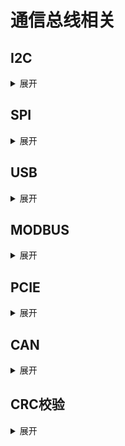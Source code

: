 <!-- ## 
<details>
    <summary>展开</summary>

</details> -->

# 通信总线相关

## I2C
<details>
    <summary>展开</summary>

### 一、I2C 是什么？

I2C（Inter-Integrated Circuit），中文常译为**集成电路总线**，是由飞利浦公司（现恩智浦 NXP）在1980年代开发的一种简单、双向、二线制、同步串行通信总线。

它的主要设计目的是为了一块电路板（PCB）上的**集成电路（IC）之间**提供一种简单、高效的通信方式。由于其简洁性，它至今仍然是连接微控制器（MCU）、传感器、存储器、IO扩展器、实时时钟（RTC）等外围设备的主流标准。

---

### 二、I2C 的主要特点

1.  **仅需两根线**：这是其最大的优势，极大地节省了宝贵的芯片引脚和PCB走线空间。
    *   **SDA（Serial Data Line）**：串行数据线，用于双向传输数据。
    *   **SCL（Serial Clock Line）**：串行时钟线，由主设备产生，用于同步数据传输。
2.  **多主多从架构**：理论上，总线上可以连接多个**主设备（Master）** 和多个**从设备（Slave）**。主设备负责发起和控制通信，从设备响应主设备的请求。常见的是一主多从结构。
3.  **软件寻址**：每个连接到I2C总线的从设备都有一个**唯一的7位或10位地址**。主设备通过发送这个地址来选择要与哪个从设备通信，无需额外的片选线。
4.  **速度模式**：
    *   **标准模式（Standard-mode）**：100 kbit/s
    *   **快速模式（Fast-mode）**：400 kbit/s
    *   **高速模式（High-speed mode）**：3.4 Mbit/s
    *   **超快速模式（Ultra Fast-mode）**：5 Mbit/s
5.  **半双工通信**：数据可以在SDA线上双向传输，但同一时刻只能有一个方向的数据流。

---

### 三、硬件连接方式

所有设备都**并联**在总线上，结构非常简洁：
*   **SDA** 和 **SCL** 两条线都需要通过**上拉电阻**连接到正电源（Vcc）。这是因为I2C总线使用的是**开漏输出（Open-Drain）** 机制。开漏输出只能将线路拉低（输出0），而不能主动输出高电平。当总线空闲时，上拉电阻确保线路处于高电平（1）。任何设备需要输出时，只需将线路拉低即可。

这种设计也带来了一个好处：**实现了“线与”功能**，即只要有一个设备将总线拉低，整条线就是低电平，这为**时钟同步**和**仲裁**提供了硬件基础。

---

### 四、通信流程与数据格式

一次完整的I2C通信通常包含以下几个步骤：

1.  **起始条件（START Condition）**：当SCL为高电平时，SDA线从高电平跳变到低电平。这个信号由主设备发出，表示一次传输的开始。
2.  **发送地址帧（Address Frame）**：主设备发送一个7位或10位的从设备地址，后面紧跟一个**读写位（R/W#）**。
    *   **0**：表示主设备要**写入**（发送数据给）从设备。
    *   **1**：表示主设备要**读取**（从设备接收）数据。
3.  **应答位（ACK/NACK）**：每传输完一个字节（8位）的数据（包括地址字节），接收方必须发送一个应答信号。
    *   **ACK（Acknowledge）**：接收方将SDA线拉低，表示成功收到了一个字节。
    *   **NACK（Not Acknowledge）**：接收方不拉低SDA线（保持高电平），通常表示接收失败或传输结束。
4.  **数据帧（Data Frames）**：在地址得到应答后，开始传输数据字节。每个数据字节后同样跟随一个ACK/NACK位。数据可以持续传输多个字节。
5.  **停止条件（STOP Condition）**：当SCL为高电平时，SDA线从低电平跳变到高电平。这个信号由主设备发出，表示本次传输结束。

**一个典型的“主设备向从设备写数据”的时序图：**
```
[S] [Addr (W)] [ACK] [Data 1] [ACK] [Data 2] [ACK] ... [Data N] [ACK/NACK] [P]
```
*   `S`: 起始条件
*   `P`: 停止条件

---

### 五、优点与缺点

**优点：**
*   **引脚少，布线简单**：只需要两根线，极大地简化了硬件设计。
*   **支持多主设备**（虽然不常用）：通过仲裁机制避免数据冲突。
*   **有成熟的协议和广泛的业界支持**：几乎所有微控制器都内置I2C控制器，外围芯片种类丰富。

**缺点：**
*   **速度相对较慢**：与SPI等总线相比，速度是其短板。
*   **通信距离短**：通常用于板级通信（几十厘米内），不适合长距离传输。
*   **软件实现较复杂**：虽然硬件简单，但协议时序需要精确控制。不过现在大多由硬件控制器处理。
*   **上拉电阻值需要选择**：电阻值需要根据总线速度和总线电容进行计算，以满足上升时间要求。

---

### 总结

| 特性 | 描述 |
| :--- | :--- |
| **全称** | Inter-Integrated Circuit |
| **线数** | 2根（SDA， SCL） |
| **通信方式** | 串行、同步、半双工 |
| **架构** | 多主多从（常用一主多从） |
| **寻址方式** | 软件寻址（7位或10位地址） |
| **速度** | 标准：100kbps， 快速：400kbps， 高速：3.4Mbps |
| **关键机制** | 开漏输出+上拉电阻、起始/停止条件、ACK/NACK |

总而言之，I2C是一种在**短距离、中低速、设备众多**的应用场景下非常经济高效的通信解决方案，是嵌入式工程师必须掌握的核心通信协议之一。
</details>

## SPI
<details>
    <summary>展开</summary>

SPI（Serial Peripheral Interface，串行外设接口）是一种高速、全双工、同步的串行通信总线，由摩托罗拉（Motorola）公司开发。它广泛用于微控制器（MCU）与传感器、存储器、显示屏等外围设备之间的短距离通信。

| 特性         | SPI                                                                                              | I2C（对比参考）                                   |
| :----------- | :--------------------------------------------------------------------------------------------------- | :------------------------------------------------- |
| **通信方式**   | 全双工                                                                        | 半双工                                             |
| **线数**     | 4根（SCK, MOSI, MISO, SS/CS）                                                        | 2根（SDA, SCL）                                    |
| **拓扑结构**   | 一主多从（常用），每个从设备独立片选线                                                       | 多主多从，所有设备挂接在同一总线上                       |
| **寻址方式**   | 硬件片选（SS/CS线）                                                               | 软件地址（7位或10位地址）                            |
| **最高速率**   | 可达几十MHz                                                                                  | 标准模式100kbps，快速模式400kbps                    |
| **协议复杂度** | 硬件接口简单，协议灵活                                                               | 协议相对复杂，有起始、停止、应答等信号                |
| **优势**     | 高速、全双工、协议灵活、简单高效                                                | 引脚少、支持多主控、有应答机制                      |
| **劣势**     | 无标准协议、无硬件流控与应答、无错误检查、占用引脚多（尤其多从机时）、传输距离短 | 速度相对较慢、协议更复杂、通信距离短                 |

接下来，我们详细了解SPI总线的几个核心方面。

### 硬件连接与信号线

一个SPI系统通常包含一个主设备（Master）和一个或多个从设备（Slave），通过以下**4条信号线**连接：

*   **SCK (Serial Clock) - 串行时钟**：由主设备产生，用于同步数据传输。
*   **MOSI (Master Out Slave In) - 主设备数据输出，从设备数据输入**：主设备通过这条线向从设备发送数据。
*   **MISO (Master In Slave Out) - 主设备数据输入，从设备数据输出**：从设备通过这条线向主设备发送数据。
*   **SS/CS (Slave Select/Chip Select) - 片选信号**：由主设备控制，用于选择要通信的从设备，**低电平有效**。当主设备需要与某个从设备通信时，会将对应从设备的SS线拉低。

连接多个从设备时，SCK、MOSI、MISO通常所有设备并联，而每个从设备都需要一个独立的SS线连接到主设备。

### 工作原理与数据传输

SPI通信基于**主从模式**和**移位寄存器**原理：

1.  **发起通信**：主设备通过拉低目标从设备的**SS/CS**线来选择它。
2.  **提供时钟**：主设备在**SCK**线上产生时钟信号。
3.  **同步传输**：在时钟同步下：
    *   主设备通过**MOSI**线将数据位移发送给从设备。
    *   从设备通过**MISO**线将数据位移发送给主设备。
    *   每个时钟周期，主设备和从设备**同时交换一个比特位**，完成全双工通信。传输通常**高位（MSB）在前**。
4.  **结束通信**：传输完成后，主设备将**SS/CS**线拉高，结束本次通信。

SPI的数据传输无需指定固定格式，数据帧长度和内容可由应用自行定义，非常灵活。

### 时钟模式 (CPOL与CPHA)

SPI有**4种时钟模式**，由**时钟极性（CPOL, Clock Polarity）** 和**时钟相位（CPHA, Clock Phase）** 共同决定：

*   **CPOL**：规定SCK线在空闲状态时的电平。
    *   `CPOL=0`：SCK空闲时为**低电平**。
    *   `CPOL=1`：SCK空闲时为**高电平**。
*   **CPHA**：规定在时钟的**第几个边沿**进行数据采样。
    *   `CPHA=0`：在时钟的**第一个边沿**（若CPOL=0，则为上升沿；CPOL=1，则为下降沿）采样数据。
    *   `CPHA=1`：在时钟的**第二个边沿**（若CPOL=0，则为下降沿；CPOL=1，则为上升沿）采样数据。

主设备和从设备必须使用相同的时钟模式才能正常通信。

| 模式 | CPOL | CPHA | 时钟空闲态 | 数据采样时刻 (对接收方) | 数据变化时刻 (对发送方) |
| :--- | :--- | :--- | :--- | :--- | :--- |
| 0 | 0 | 0 | 低电平 | 第一个边沿 (上升沿) | 第二个边沿 (下降沿) |
| 1 | 0 | 1 | 低电平 | 第二个边沿 (下降沿) | 第一个边沿 (上升沿) |
| 2 | 1 | 0 | 高电平 | 第一个边沿 (下降沿) | 第二个边沿 (上升沿) |
| 3 | 1 | 1 | 高电平 | 第二个边沿 (上升沿) | 第一个边沿 (下降沿) |

### 优点

SPI总线广泛流行，主要得益于其以下优点：
*   **高速传输**：速率可达几十MHz，远高于I2C等协议。
*   **全双工通信**：可同时收发数据，数据吞吐率高。
*   **协议简单灵活**：硬件接口简单，数据帧格式和长度可灵活定义。
*   **无需复杂寻址**：通过硬件片选，无需I2C那样的地址分配和冲突仲裁。
*   **推挽输出**：信号完整性好，开关速度快。

### 缺点

SPI也存在一些固有的缺点：
*   **无硬件流控与应答机制**：主设备无法通过协议确认从设备是否成功接收数据。
*   **占用较多I/O引脚**：每增加一个从设备，主设备就需多占用一个I/O引脚用于片选。
*   **无标准协议规范**：不同厂家产品可能存在差异，兼容性有时需注意。
*   **通信距离短**：通常用于PCB板内或近距离设备间通信。
*   **多数情况下仅支持单主设备**。

### 总结

SPI凭借其**高速、全双工、协议简单灵活**的特点，在**短距离、板级设备间**通信中非常受欢迎。虽然它在多设备连接时需要更多引脚，并且缺乏硬件流控和应答机制，但在许多注重速度和实时性的应用场景中，它仍然是优先选择的方案。
</details> 

## USB
<details>
    <summary>展开</summary>

USB（Universal Serial Bus，通用串行总线）是现代计算和电子设备中不可或缺的串行总线标准，主要用于连接主机和外部设备。

| **协议版本** | **推出时间** | **最大理论速率** | **编码方式**       | **关键特性**                                                                 |
| :----------- | :----------- | :--------------- | :----------------- | :--------------------------------------------------------------------------- |
| USB 1.0      | 1996年       | 1.5 Mbps (Low Speed) |                    | 支持热插拔                                                             |
| USB 1.1      | 1998年       | 12 Mbps (Full Speed) |                    | 成功替代串口和并口                                                     |
| USB 2.0      | 2000年       | 480 Mbps (High Speed) |                    | 支持OTG（On-The-Go）                                                    |
| USB 3.0      | 2008年       | 5 Gbps           | 8b/10b             | 全双工传输，提高能效                                            |
| USB 3.1 Gen 2 | 2013年       | 10 Gbps          | 128b/132b          |                                                                              |
| USB 3.2      | 2017年       | 20 Gbps          |                    | 双通道传输                                                             |
| USB4         | 2019年       | 40 Gbps          |                    | 基于Thunderbolt 3协议，支持动态分配带宽                          |

### 数据传输机制

USB 总线采用**轮询**机制，由主机（Host）主动发起所有数据传输请求和控制。一次完整的数据传输（称为**事务**）通常包含三个包：令牌包（Token Packet）、数据包（Data Packet）和握手包（Handshake Packet）。

USB 协议定义了 **4 种基本传输类型**，以适应不同的应用场景和数据需求：

| **传输类型** | **应用场景**                                   | **数据可靠性** | **典型数据负载（字节）** | **特点**                                                                 |
| :----------- | :--------------------------------------------- | :------------- | :----------------------- | :----------------------------------------------------------------------- |
| **控制传输** | 设备枚举、配置、命令传输（Endpoint 0） | 高，有握手机制   | 高速设备可达8-64         | 每个USB设备都必须支持，用于管理。                                    |
| **批量传输** | U盘、打印机、大容量存储          | 高，有差错重传   |                          | 利用空闲带宽传输，无传输速率保证，但数据必须准确无误。                       |
| **中断传输** | 键盘、鼠标                       | 高             |                          | 用于非周期的、自然发生的、数据量很小的信息的传输。                             |
| **同步传输** | 摄像头、音频设备（实时流）                 | 低，无差错重传   | 高速设备可达1024        | 为保持实时性，允许一定的数据错误或丢失，适用于对延迟敏感、对错误不敏感的场景。 |

### 物理连接与电气特性

USB 电缆内部通常包含以下导线：
*   **VBUS（+5V电源线）**：为设备供电。
*   **D+（数据正线）** & **D-（数据负线）**：采用**差分信号**传输数据，抗干扰能力更强。
*   **GND（地线）**：提供参考电平。

USB 2.0 及以下版本使用单对差分数据线（D+, D-），而 USB 3.0 及以上版本在保留这对线以兼容 USB 2.0 的同时，增加了额外的差分对（如 SSTX+/SSTX- 和 SSRX+/SSRX-）来实现超高速（SuperSpeed）数据收发。

USB **没有独立的时钟线**，接收端通过**时钟恢复技术**从数据信号中提取时钟信号以实现同步。

### 通信与协议细节

**1. 数据包结构**
USB 数据传输的基本单元是**包（Packet）**。 一个 USB 数据包通常由以下字段组成：
*   **同步字段（SYNC）**：用于接收端时钟同步。
*   **包标识符（PID）**：指明包的类型（如令牌、数据、握手）。
*   **数据字段**：承载实际的有效载荷。
*   **循环冗余校验（CRC）**：用于错误检测。
*   **包结尾（EOP）**：标记包的结束。

**2. 设备枚举**
当 USB 设备插入主机时，主机会执行一个名为**枚举（Enumeration）** 的过程：
1.  检测设备连接。
2.  复位设备。
3.  读取设备的**描述符**（包括设备描述符、配置描述符、接口描述符、端点描述符等），这些描述符详细说明了设备的属性、能力和需求。
4.  为设备分配一个唯一的地址。
5.  加载合适的设备驱动程序（如果系统已有其驱动）。
枚举完成后，主机就可以根据描述符的信息与设备进行正常的数据通信了。

**3. USB OTG (On-The-Go)**
USB OTG 是 USB 标准的扩展，允许设备（如手机、平板）在**主机（Host）** 和**外设（Device）** 角色间动态切换。例如，支持 OTG 的手机可以充当主机直接读取 U 盘里的数据，而无需通过电脑。


### 关键硬件组件

USB 系统的主要硬件组件包括：
*   **主机控制器 (Host Controller)**：负责管理 USB 总线上的通信，包括设备枚举、数据传输调度、错误处理等。
*   **集线器 (Hub)**：用于扩展 USB 接口数量的特殊设备。它监视端口的信号电压变化以检测设备连接和移除，并能处理不同速度等级（高速/全速/低速）的设备。
*   **设备 (Device)**：实现特定功能的USB外设，如U盘、鼠标等。

### 信号编码与位填充

USB 使用 **NRZI (Non-Return to Zero Inverted) 编码**：
*   **数据位为 `1` 时，信号电平不发生翻转**。
*   **数据位为 `0` 时，信号电平发生翻转**。
*   为保证信号有足够的跳变用于接收端时钟同步，当连续发送 **6 个 `1`** 时，发送端会自动**插入一个 `0`**（位填充），接收端则会**移除这个填充位**。

### 时钟恢复技术

USB **没有独立的时钟线**。接收端需从数据流中**提取时钟信号**，这个过程称为**时钟恢复**。

1.  **同步码 (SYNC Field) 引导**：所有 USB 数据包都以一个固定的**同步码**（如 00000001）开始。接收端检测到这个已知的位模式后，会利用其规律的跳变来**调整本地时钟的相位和频率**，实现与发送端的初步同步。

2.  **持续同步与时钟调整**：同步码之后，接收端依赖数据流中 NRZI 编码产生的**电平跳变（对应数据 `0`）** 来不断微调本地时钟，保持同步。时钟恢复电路（如基于 PLL 或数字控制逻辑的电路）的核心任务就是**产生一个与输入数据流频率和相位锁定的时钟信号**。

3.  **时钟恢复电路实例**：一种实现方案包含**内置振荡器模块**（如电流饥饿型环形振荡器，其振荡频率由输入电流控制）和**数字控制逻辑模块**。
    *   数字控制逻辑模块会**检测主机发送的同步码**，并**比较内置振荡器的频率与数据流速率**。
    *   根据比较结果（如对同步码特定位的持续时间进行计数判断），电路会发出“加速”或“减速”信号，通过调整电流镜的放大倍数来改变振荡器的工作电流，从而**精确调节其输出频率**，使其与数据流速率匹配。

### 端点与数据传输

*   **端点 (Endpoint)**：是 USB 设备中进行数据收发的**最小单元**，本质上是设备内的一个**数据缓冲区**。每个端点有唯一地址和传输特性（如输入、输出）。除默认端点（端点0）外，低速设备最多支持2组端点，高速和全速设备最多可支持15组端点。
*   **事务 (Transaction)**：一次完整的数据交互（如 IN、OUT、SETUP）通常由**令牌包**（指示事务类型和地址）、**数据包**（可选）和**握手包**（可选，用于应答）构成。
</details>

## MODBUS
<details>
    <summary>展开</summary>

| 特性维度         | 具体说明                                                                                              |
| :--------------- | :---------------------------------------------------------------------------------------------------- |
| **核心架构**     | **主从（Master-Slave）架构**，单主设备发起请求，多从设备响应。 |
| **通信模式**     | **请求-响应（Request-Response）**。 |
| **物理层与介质** | **RS-232**、**RS-485**、**以太网**等，支持双绞线、光纤、无线等多种介质。 |
| **数据模型**     | **4种数据类型**：线圈（Coils）、离散输入（Discrete Inputs）、输入寄存器（Input Registers）、保持寄存器（Holding Registers）。 |
| **功能码**       | **定义操作类型**，如读线圈（0x01）、读保持寄存器（0x03）、写单个寄存器（0x06）、写多个寄存器（0x10）等。 |
| **传输模式**     | **Modbus RTU**（二进制，高效）、**Modbus ASCII**（文本，可读性好）、**Modbus TCP**（基于以太网）。 |
| **优势**         | 标准开放（免许可费）、简单易用、支持厂商和设备众多。 |

### 物理层与传输模式

Modbus 协议可以运行在多种物理介质上，主要通过三种模式传输：

1.  **Modbus RTU (Remote Terminal Unit)**：
    *   **编码方式**：采用**二进制**格式传输数据，通信效率高。
    *   **物理接口**：通常基于 **RS-485**（支持多设备、长距离）或 **RS-232**（点对点）。
    *   **校验机制**：使用 **CRC-16** 循环冗余校验确保数据完整性。
    *   **帧格式**：`[从站地址] [功能码] [数据] [CRC校验]`。

2.  **Modbus ASCII**：
    *   **编码方式**：使用**ASCII字符**表示十六进制数据，可读性好但效率较低（同样数据内容传输时间约为RTU的两倍）。
    *   **校验机制**：采用 **LRC**（纵向冗余校验）。
    *   **帧格式**：以冒号 `:` 起始，以回车换行符 `<CR><LF>` 结束。

3.  **Modbus TCP**：
    *   **网络基础**：基于 **TCP/IP** 协议，通常使用 **502 端口**。
    *   **数据封装**：在 Modbus PDU（协议数据单元）前添加 **MBAP 报文头**（7字节），用于事务标识、协议标识、长度和单元标识等。
    *   **优势**：支持更远的距离、更快的速度（以太网速率），并可融入更复杂的网络拓扑。

### 通信模型与过程

Modbus 采用严格的**主从式通信**：
*   **主设备（Master）**：主动发起请求，如工控机、PLC或网关。
*   **从设备（Slave）**：被动响应请求，如传感器、执行器、智能仪表。

一次完整的**请求-响应**通信流程如下：
1.  **主设备发送请求**：主设备构建一个请求帧，包含从站地址、功能码、数据域（如寄存器地址、数量）和错误校验码。
2.  **从设备处理请求**：对应地址的从设备接收请求，解析功能码，并执行相应的操作（如读取传感器数据或改变输出状态）。
3.  **从设备返回响应**：从设备返回一个响应帧，包含确认的功能码、请求的数据或执行状态。如果处理过程中发生错误，则返回一个异常响应（功能码最高位置1，并附加异常码）。
4.  **主设备处理响应**：主设备接收响应，进行校验和解析。如果收到异常响应，则进行相应的错误处理。

主设备还可以使用**广播地址**（通常是0）向所有从设备发送命令（通常是写操作），此时从设备不会回复响应。

### 数据模型与功能码

Modbus 协议抽象了四种数据类型，并定义了相应的功能码对其进行读写操作。

| **数据类型** | **读写属性** | **位宽** | **逻辑地址范围** | **功能码示例** | **典型应用** |
| :--- | :--- | :--- | :--- | :--- | :--- |
| **线圈 (Coils)** | 读写 | 1位 | 00001-09999 | 0x01: 读多个线圈<br>0x05: 写单个线圈<br>0x0F: 写多个线圈 | 继电器、开关输出 |
| **离散输入 (Discrete Inputs)** | 只读 | 1位 | 10001-19999 | 0x02: 读离散输入 | 按钮、开关状态输入 |
| **输入寄存器 (Input Registers)** | 只读 | 16位 | 30001-39999 | 0x04: 读输入寄存器 | 温度、压力等传感器数据 |
| **保持寄存器 (Holding Registers)** | 读写 | 16位 | 40001-49999 | 0x03: 读保持寄存器<br>0x06: 写单个保持寄存器<br>0x10: 写多个保持寄存器 | 设备参数、设定值 |

### 错误处理

Modbus 提供了简单的错误检测和异常响应机制：
*   **校验码**：RTU模式使用**CRC校验**，ASCII模式使用**LRC校验**，用于检测传输过程中的数据错误。
*   **异常响应**：如果从设备无法处理主设备的请求（如非法功能码、非法数据地址），它会返回一个异常响应帧。该帧将原功能码的最高位置1（即原功能码 + 0x80），并附加一个异常码，指示错误原因。

---

### 通信过程
典型的 Modbus RTU 通信场景：**主设备（例如 PLC）读写从设备（例如一个智能温控器）的保持寄存器（Holding Registers）**。

**场景设定：**

*   **从设备地址 (Slave Address)：** `0x01` (十进制 1)
*   **功能码 (Function Code)：**
    *   读多个保持寄存器：`0x03`
    *   写单个保持寄存器：`0x06`
    *   写多个保持寄存器：`0x10`
*   **寄存器地址 (Register Address)：** Modbus 保持寄存器的逻辑地址范围是 40001-49999。在协议帧中，我们使用从 `0` 开始的偏移量（或称为“寄存器地址”）。
    *   例如，逻辑地址 `40001` 对应的寄存器地址是 `0x0000` (十六进制 0)。
    *   逻辑地址 `40100` 对应的寄存器地址是 `0x0063` (十六进制 99, 因为 100 - 1 = 99)。
*   **数据：** 假设温控器的设定温度存储在保持寄存器 `40001` (地址 `0x0000`)。我们想：
    1.  **读取** 当前设定温度（假设存储在 1 个寄存器中）。
    2.  **写入** 一个新的设定温度值 `25°C` 到同一个寄存器。
    3.  **写入** 一组参数（例如上限 `30°C` 和下限 `15°C`）到寄存器 `40002` (地址 `0x0001`) 和 `40003` (地址 `0x0002`)。


### 示例 1：主设备读取保持寄存器 (功能码 `0x03`)

*   **主设备请求帧 (Master Request)：**
    *   目标：读取从站 `0x01` 的 1 个保持寄存器，起始地址为 `40001` (地址 `0x0000`)。
    *   **帧结构：** `[Slave Addr] [Func Code] [Start Addr Hi] [Start Addr Lo] [Reg Qty Hi] [Reg Qty Lo] [CRC Lo] [CRC Hi]`
    *   **具体字节：**
        ```
        0x01,     // 从站地址 = 1
        0x03,     // 功能码 = 读多个保持寄存器
        0x00,     // 起始寄存器地址高字节 = 0
        0x00,     // 起始寄存器地址低字节 = 0 (地址 0x0000 = 40001)
        0x00,     // 寄存器数量高字节 = 0
        0x01,     // 寄存器数量低字节 = 1 (读1个寄存器)
        0x84,     // CRC 校验码低字节 (计算值)
        0x0A      // CRC 校验码高字节 (计算值)
        ```
    *   **说明：** CRC 值 (`0x840A`) 是根据前面 6 个字节 (`01 03 00 00 00 01`) 计算出来的。

*   **从设备响应帧 (Slave Response)：**
    *   假设当前设定温度值为 `20°C` (十六进制 `0x0014`)。
    *   **帧结构：** `[Slave Addr] [Func Code] [Byte Count] [Data Hi] [Data Lo] ... [CRC Lo] [CRC Hi]`
    *   **具体字节：**
        ```
        0x01,     // 从站地址 = 1
        0x03,     // 功能码 = 读多个保持寄存器 (与请求一致)
        0x02,     // 字节数 = 2 (因为读了1个寄存器，每个寄存器2字节)
        0x00,     // 数据高字节 (寄存器值高8位)
        0x14,     // 数据低字节 (寄存器值低8位) = 0x0014 = 20
        0x31,     // CRC 校验码低字节 (计算值)
        0xCA      // CRC 校验码高字节 (计算值)
        ```
    *   **说明：** CRC 值 (`0x31CA`) 是根据前面 5 个字节 (`01 03 02 00 14`) 计算出来的。主设备收到后需校验 CRC 并解析数据 `0x0014` 得到温度值 20。


### 示例 2：主设备写入单个保持寄存器 (功能码 `0x06`)

*   **主设备请求帧 (Master Request)：**
    *   目标：将值 `25°C` (十六进制 `0x0019`) 写入从站 `0x01` 的保持寄存器 `40001` (地址 `0x0000`)。
    *   **帧结构：** `[Slave Addr] [Func Code] [Reg Addr Hi] [Reg Addr Lo] [Data Hi] [Data Lo] [CRC Lo] [CRC Hi]`
    *   **具体字节：**
        ```
        0x01,     // 从站地址 = 1
        0x06,     // 功能码 = 写单个保持寄存器
        0x00,     // 寄存器地址高字节 = 0
        0x00,     // 寄存器地址低字节 = 0 (地址 0x0000 = 40001)
        0x00,     // 写入数据高字节 = 0
        0x19,     // 写入数据低字节 = 0x19 (25)
        0x98,     // CRC 校验码低字节 (计算值)
        0x4A      // CRC 校验码高字节 (计算值)
        ```
    *   **说明：** CRC 值 (`0x984A`) 根据前 6 个字节 (`01 06 00 00 00 19`) 计算。

*   **从设备响应帧 (Slave Response)：**
    *   成功写入后，从设备**原样返回**主设备的请求帧作为响应（这是功能码 `0x06` 的规定）。
    *   **具体字节：**
        ```
        0x01,     // 从站地址 = 1
        0x06,     // 功能码 = 写单个保持寄存器
        0x00,     // 寄存器地址高字节 = 0
        0x00,     // 寄存器地址低字节 = 0
        0x00,     // 数据高字节 = 0
        0x19,     // 数据低字节 = 0x19 (25)
        0x98,     // CRC 校验码低字节 (与请求相同)
        0x4A      // CRC 校验码高字节 (与请求相同)
        ```
    *   **说明：** 主设备收到此响应，并与自己发送的请求比较，如果一致则认为写入成功。同样需要校验 CRC。


### 示例 3：主设备写入多个保持寄存器 (功能码 `0x10`)

*   **主设备请求帧 (Master Request)：**
    *   目标：将值 `30°C` (`0x001E`) 和 `15°C` (`0x000F`) 分别写入从站 `0x01` 的保持寄存器 `40002` (地址 `0x0001`) 和 `40003` (地址 `0x0002`)。
    *   **帧结构：** `[Slave Addr] [Func Code] [Start Addr Hi] [Start Addr Lo] [Reg Qty Hi] [Reg Qty Lo] [Byte Count] [Data Hi] [Data Lo] ... [CRC Lo] [CRC Hi]`
    *   **具体字节：**
        ```
        0x01,     // 从站地址 = 1
        0x10,     // 功能码 = 写多个保持寄存器
        0x00,     // 起始寄存器地址高字节 = 0
        0x01,     // 起始寄存器地址低字节 = 1 (地址 0x0001 = 40002)
        0x00,     // 寄存器数量高字节 = 0
        0x02,     // 寄存器数量低字节 = 2 (写2个寄存器)
        0x04,     // 字节数 = 4 (2个寄存器 * 2字节/寄存器)
        0x00,     // 寄存器1数据高字节 (30°C 高8位)
        0x1E,     // 寄存器1数据低字节 (30°C 低8位) = 0x001E
        0x00,     // 寄存器2数据高字节 (15°C 高8位)
        0x0F,     // 寄存器2数据低字节 (15°C 低8位) = 0x000F
        0x12,     // CRC 校验码低字节 (计算值)
        0x74      // CRC 校验码高字节 (计算值)
        ```
    *   **说明：** CRC 值 (`0x1274`) 根据前 11 个字节 (`01 10 00 01 00 02 04 00 1E 00 0F`) 计算。

*   **从设备响应帧 (Slave Response)：**
    *   成功写入后，从设备返回一个**确认帧**，包含起始地址和写入的寄存器数量。
    *   **帧结构：** `[Slave Addr] [Func Code] [Start Addr Hi] [Start Addr Lo] [Reg Qty Hi] [Reg Qty Lo] [CRC Lo] [CRC Hi]`
    *   **具体字节：**
        ```
        0x01,     // 从站地址 = 1
        0x10,     // 功能码 = 写多个保持寄存器
        0x00,     // 起始寄存器地址高字节 = 0
        0x01,     // 起始寄存器地址低字节 = 1
        0x00,     // 寄存器数量高字节 = 0
        0x02,     // 寄存器数量低字节 = 2
        0x91,     // CRC 校验码低字节 (计算值)
        0xCC      // CRC 校验码高字节 (计算值)
        ```
    *   **说明：** CRC 值 (`0x91CC`) 根据前 6 个字节 (`01 10 00 01 00 02`) 计算。主设备需校验 CRC 并确认起始地址和数量与自己发送的请求一致，则认为写入成功。



### 关键点总结

1.  **寄存器地址：** 在帧中使用的是 **从 0 开始的偏移量**（如 `40001` -> `0x0000`），而非逻辑地址 `40001`。
2.  **字节序：** Modbus 协议规定寄存器值按 **大端序 (Big-Endian)** 传输。高字节在前，低字节在后（如 `0x0014` 传输为 `0x00` 然后 `0x14`）。
3.  **CRC 校验：** **至关重要！** 所有 RTU 帧都包含 16 位 CRC 校验码（低字节在前）。发送方计算并附加，接收方必须重新计算并比对，不一致则丢弃该帧。
4.  **响应一致性：**
    *   `0x03` (读)：响应包含数据字节。
    *   `0x06` (写单个)：响应**回显**请求帧。
    *   `0x10` (写多个)：响应**确认**起始地址和数量。
5.  **错误响应：** 如果从设备处理请求出错（如非法地址、非法功能码），它会返回一个**异常响应**帧，将功能码最高位置 `1` (即 `原功能码 + 0x80`)，并附加一个异常码。例如，对 `0x03` 的非法地址错误响应可能是：`[0x01] [0x83] [0x02] [CRC Lo] [CRC Hi]` (`0x83` = `0x03 + 0x80`, `0x02` 表示非法数据地址异常码)。

---

</details>

## PCIE
<details>
    <summary>展开</summary>

PCIe（Peripheral Component Interconnect Express）总线是现代计算机系统中至关重要的高速串行扩展总线标准，用于连接高性能外设。

| 特性维度         | 具体说明                                                                                              |
| :--------------- | :---------------------------------------------------------------------------------------------------- |
| **核心架构**     | 点对点串行连接，基于通道（Lane）可扩展（x1, x2, x4, x8, x16, x32） |
| **分层模型**     | 事务层（Transaction Layer）、数据链路层（Data Link Layer）、物理层（Physical Layer） |
| **通信基础**     | 基于数据包（Packet）传输                                                                 |
| **关键数据包类型** | TLP（事务层包）、DLLP（数据链路层包）                                                          |
| **流控机制**     | 基于信用的流控制（Credit-Based Flow Control）                                                          |
| **错误处理**     | ECRC（端到端CRC）和LCRC（链路CRC）校验，ACK/NAK确认与重传机制                         |
| **编码方式**     | PCIe 1.x/2.0: 8b/10b; PCIe 3.0+: 128b/130b                                                |

接下来，我们深入了解PCIe协议的各个层面。

### 物理层（Physical Layer）

物理层负责处理**电气信号、编码解码和链路训练**等底层操作。
*   **通道与链路**：每个PCIe **通道（Lane）** 由**两对差分信号线**（一对发送TX，一对接收RX）组成，实现**全双工通信**。一条**链路（Link）** 可以包含1到32个这样的通道（如x1, x4, x8, x16），通道数越多，带宽越高。
*   **编码方案**：为了保证信号完整性和时钟恢复，数据在传输前会被编码：
    *   PCIe 1.x和2.0使用 **8b/10b编码**（每8位数据编码为10位传输，开销20%）。
    *   PCIe 3.0及更高版本使用 **128b/130b编码**（开销降至约1.54%），显著提升了有效带宽。
*   **链路训练**：在启动时，PCIe设备会通过交换训练序列（TS1/TS2）自动协商**链路速度、通道宽度**等参数，确保稳定连接。

### 事务层（Transaction Layer）

事务层是协议栈的最高层，负责生成和处理事务层数据包（TLP）。
*   **TLP包**：所有读写操作都被封装成**TLP（Transaction Layer Packet）**。TLP包头包含了事务类型、地址、数据长度等关键信息。
*   **事务类型**：PCIe支持多种事务类型，主要针对以下地址空间：
    *   **内存读写请求**：与CPU和设备间的数据传输密切相关。
    *   **配置读写请求**：用于枚举和配置PCIe设备。
    *   **消息事务**：用于事件通知、中断等功能。
*   **流量控制**：为了防止数据溢出，PCIe采用基于信用的流控制机制。接收端会告知发送端其可用的缓冲区空间（信用值），发送端仅在有足够信用时才会发送数据。

### 数据链路层（Data Link Layer）

数据链路层在事务层和物理层之间，确保数据可靠传输。
*   **序列号与校验**：数据链路层会为发出的TLP添加**序列号**和 **LCRC（链路循环冗余校验）** 后缀，形成**DLLP（Data Link Layer Packet）**。
*   **ACK/NAK协议**：接收端收到DLLP后，会进行LCRC校验。若校验通过，则向发送端返回**ACK**确认包；若失败或超时未收到，则返回**NAK**否认包，发送端会根据NAK或超时情况进行**重传**。这种机制确保了链路级的数据完整性。
*   **链路管理**：数据链路层还负责管理链路的激活、状态监控和电源管理等功能。

### 数据流示例

一次简单的CPU读取PCIe设备内存的数据流如下：
1.  **请求**：CPU发起读请求 -> RC的事务层生成**读请求TLP** -> 数据链路层添加序列号和LCRC -> 物理层进行编码并通过链路发送。
2.  **响应**：目标设备物理层接收并解码 -> 数据链路层校验LCRC，若正确则返回ACK，否则返回NAK -> 事务层解析TLP，准备数据。
3.  **完成**：设备的事务层生成**带数据的完成TLP** -> 同样经过数据链路层和物理层封装后发回 -> RC收到后，最终将数据返回给CPU。

若任何环节出现错误（如LCRC校验失败），数据链路层的ACK/NAK机制会触发重传。

### 版本与带宽

PCIe版本迭代主要提升传输速率（通常每代翻倍）。带宽计算公式为：
`带宽 = 传输速率 × 通道数 × 编码效率 × 2 (全双工)`

下表列出了各版本单通道（x1）的带宽（因编码方式不同，实际有效带宽需计算编码效率）：

| 版本     | 原始传输速率 (GT/s) | 编码方案   | 单通道单向带宽 (MB/s) | x16链路单向带宽 (GB/s) | x16链路双向带宽 (GB/s) |
| :------- | :------------------ | :--------- | :--------------------- | :--------------------- | :---------------------- |
| PCIe 1.0 | 2.5                 | 8b/10b     | 250                    | 4.0                    | ~8.0                    |
| PCIe 2.0 | 5.0                 | 8b/10b     | 500                    | 8.0                    | ~16.0                   |
| PCIe 3.0 | 8.0                 | 128b/130b  | ~984.6                 | ~15.75                 | ~31.5                   |
| PCIe 4.0 | 16.0                | 128b/130b  | ~1969                  | ~31.5                  | ~63.0                   |
| PCIe 5.0 | 32.0                | 128b/130b  | ~3938                  | ~63.0                  | ~126.0                  |
| PCIe 6.0 | 64.0 (PAM4)         |            | ~1260 (单向)           | ~201.6                 | ~403.2                  |

*此表数据综合自和，PCIe 6.0采用PAM4调制和FEC前向纠错。*

### 配置与地址空间

PCIe兼容PCI的软件模型，保留了其配置空间（256字节，可扩展至4KB），系统通过**配置读写事务**在启动时（枚举过程）为每个设备分配所需的资源。
*   **BAR（Base Address Register）**：每个PCIe功能都有**BAR寄存器**，用于定义其内部地址空间（如内存映射或I/O映射）在系统全局地址空间中的位置和大小。操作系统通过读取BAR并为其分配物理地址，使得CPU能够直接访问设备资源。
</details>

## CAN
<details>
    <summary>展开</summary>

CAN总线（Controller Area Network，控制器局域网）是一种非常可靠且高效的串行通信协议，特别适合在恶劣电磁环境下实现分布式实时控制。下面我将为你梳理其核心内容。

| 特性维度         | 具体说明                                                                                              |
| :--------------- | :---------------------------------------------------------------------------------------------------- |
| **核心架构**     | 多主结构（Multi-master），节点无主从之分，基于标识符（Identifier）的优先级进行通信                       |
| **物理层**       | 差分信号（CAN_H 和 CAN_L），显性电平（逻辑0）和隐性电平（逻辑1），两端需接120Ω终端电阻                     |
| **关键机制**     | 非破坏性仲裁（Non-destructive Bit-wise Arbitration）、基于消息内容（标识符ID）的寻址方式                   |
| **错误处理**     | 强大的错误检测、通知和恢复机制（CRC校验、应答、错误帧、错误计数器及节点状态管理）                         |
| **帧类型**       | 数据帧、远程帧、错误帧、过载帧、帧间隔                                                                      |
| **数据负载**     | 经典CAN：0-8字节；CAN FD：最多64字节                                                                      |
| **典型应用**     | 汽车电子、工业自动化、医疗设备、轨道交通等                                                                  |

CAN总线最初由**博世（Bosch）公司**在1980年代为汽车电子系统设计，旨在减少车辆中线束的数量和复杂度。由于其**高可靠性、实时性和抗干扰能力**，它已被广泛应用于工业自动化、医疗设备等多个领域。

### 物理层与硬件连接

CAN总线使用**双绞线**进行数据传输，主要包含两条信号线：
*   **CAN_H（高电平线）**
*   **CAN_L（低电平线）**

总线上的电平状态分为两种：
*   **显性电平（Dominant）**：表示逻辑 `0`。此时 CAN_H 电压升高（如3.5V），CAN_L 电压降低（如1.5V），两者差分电压大于阈值（如 > 0.9V）。
*   **隐性电平（Recessive）**：表示逻辑 `1`。此时 CAN_H 和 CAN_L 电压都接近平均值（如2.5V），差分电压小于阈值（如 < 0.5V）。**显性电平具有优先级**，只要总线上有一个节点输出显性电平，总线即呈现显性状态。

为了避免信号在总线末端反射造成干扰，需要在**总线两端**各接一个**120欧姆的终端电阻**，这与电缆的特性阻抗相匹配。

### 通信帧类型

CAN协议定义了**5种类型的帧**来管理通信：
1.  **数据帧（Data Frame）**：用于节点向总线上发送数据。这是最常用的帧类型。
2.  **远程帧（Remote Frame）**：用于请求另一个节点发送具有相同标识符的数据帧。
3.  **错误帧（Error Frame）**：当任何节点检测到错误时，会立即发送此帧来通知总线上的所有其他节点。
4.  **过载帧（Overload Frame）**：用于在数据帧或远程帧之间提供额外的延迟。
5.  **帧间隔（Interframe Space）**：用于分隔数据帧或远程帧与前面的帧。

数据帧主要有两种格式：
*   **标准帧（CAN 2.0A）**：使用**11位标识符**。
*   **扩展帧（CAN 2.0B）**：使用**29位标识符**（包含11位基本ID和18位扩展ID），提供了更大的地址空间。

CAN FD（Flexible Data-rate）是CAN协议的升级版本，主要改进有：
*   **更高的数据段速率**：仲裁段后可采用更高的通信速率。
*   **更长的数据场**：数据 payload 最多可达**64字节**。

### 非破坏性仲裁机制

当多个节点同时开始发送消息时：
*   节点在发送每一位的同时**监控总线电平**。
*   如果节点发送了一个**隐性位（1）**，但监测到总线上是**显性位（0）**（这意味着另一个节点正在发送优先级更高的消息），该节点会**立即停止发送**并转变为接收器。
*   **标识符（ID）值越小，优先级越高**（因为其二进制表示前有更多的显性位）。
*    **赢得仲裁的节点继续无中断地完成传输**，而仲裁失败的节点则会在总线空闲时自动重试。

### `位时序`

### 一、位时序的核心目的

CAN总线没有独立的时钟线，所有节点都使用**异步串行通信**。位时序机制的核心目的是：

1.  **实现同步**：让接收节点在正确的时刻对总线电平进行采样，以读取正确的比特位。
2.  **补偿误差**：补偿节点间晶振误差、总线传输延迟以及电磁干扰带来的相位偏差。

### 二、位时间的构成

一个比特位（1 Bit Time）在时间轴上被划分为4个不重叠的段（Segments）。这些段的时间长度由一个基本时间单位——**时间份额（Time Quantum, TQ）** 来度量。


**CAN位时间 = Sync_Seg + Prop_Seg + Phase_Seg1 + Phase_Seg2**

---

#### 1. **同步段 (Synchronization Segment, Sync_Seg)**
*   **长度**：固定为 **1 TQ**。
*   **作用**：期望的边沿（从隐性到显性，或显性到隐性的跳变）就应该出现在这个时间段内。所有节点都以此段作为同步的基准。
*   **简单理解**：**“时钟对齐点”**。

#### 2. **传播段 (Propagation Segment, Prop_Seg)**
*   **长度**：可配置（通常为 **1~8 TQ**）。
*   **作用**：**补偿信号在总线上物理传输的延迟时间**。这个延迟包括：
    *   发送节点的输出延迟
    *   信号在总线上的传播延迟
    *   接收节点的输入延迟
*   **简单理解**：**“给信号在路上跑的时间”**。

#### 3. **相位缓冲段1 (Phase Buffer Segment 1, Phase_Seg1)**
*   **长度**：可配置（通常为 **1~8 TQ**）。
*   **作用**：**补偿节点间的晶振误差**。它可以通过**重同步**被延长或缩短。

#### 4. **相位缓冲段2 (Phase Buffer Segment 2, Phase_Seg2)**
*   **长度**：可配置（通常为 **1~8 TQ**）。
*   **作用**：同样用于**补偿节点间的晶振误差**。它可以通过**重同步**被缩短。
*   **采样点 (Sample Point)**：位于 **Phase_Seg1 结束处**（即Phase_Seg1和Phase_Seg2的交界点）。接收节点就是在这个时刻对总线电平进行采样，读取比特位的值。

---

### 三、同步机制 (Synchronization)

为了保持节点间时序一致，CAN控制器提供了两种同步方式：

#### 1. 硬同步 (Hard Synchronization)
*   **发生时机**：仅在**总线空闲后出现的第一个下降沿**（帧起始SOF位）。
*   **行为**：硬同步会**强制**将当前位时间内的Sync_Seg重新开始，不管之前进行到哪个段。
*   **目的**：让所有节点在每一帧的开始都站在同一起跑线上。

#### 2. 重同步 (Resynchronization)
*   **发生时机**：在帧传输过程中，**每次从隐性到显性的跳变边沿**（但SOF位除外）。
*   **行为**：根据边沿出现的位置，调整Phase_Seg1或Phase_Seg2的长度：
    *   如果边沿出现在采样点之前，说明发送节点频率更快，则**延长Phase_Seg1**。
    *   如果边沿出现在采样点之后，说明发送节点频率更慢，则**缩短Phase_Seg2**。
*   **目的**：在帧传输过程中不断微调，保持所有节点步调一致。

#### 3. 同步跳转宽度 (Synchronization Jump Width, SJW)
*   **定义**：**一次重同步最多可以调整的TQ数量**。这是一个可配置的参数（通常为1-4 TQ）。
*   **作用**：限制重同步的调整幅度，防止因单个尖峰脉冲干扰而导致时序过度调整。
*   **规则**：`SJW ≤ min(Phase_Seg1, Phase_Seg2)`

---

### 四、如何配置位时序（以STM32为例）

```c
hcan.Init.Prescaler = 6;                 // 预分频器，决定1个TQ的时间长度
hcan.Init.SyncJumpWidth = CAN_SJW_1TQ;   // 同步跳转宽度 = 1 TQ
hcan.Init.TimeSeg1 = CAN_BS1_6TQ;        // (Prop_Seg + Phase_Seg1) = 6 TQ
hcan.Init.TimeSeg2 = CAN_BS2_5TQ;        // (Phase_Seg2) = 5 TQ
```

*   **波特率计算**：
    `波特率 = APB1时钟 / (Prescaler * (1 + TimeSeg1 + TimeSeg2))`
    假设APB1时钟为54MHz：  
    `波特率 = 54,000,000 / (6 * (1 + 6 + 5)) = 54,000,000 / 72 = 750 kbps`

*   **采样点计算**：
    `采样点位置 = (1 + TimeSeg1) / (1 + TimeSeg1 + TimeSeg2) * 100%`
    `采样点位置 = (1 + 6) / (1 + 6 + 5) * 100% = 7/12 ≈ 58.3%`

**工程建议**：采样点通常设置在位时间的75%~80%处，这样容错性更好。因此这个示例的58.3%偏低，可以增加`TimeSeg1`或减少`TimeSeg2`来调整。

### 位时序总结

| 关键概念 | 作用 | 配置建议 |
| :--- | :--- | :--- |
| **位时间** | 一个比特位的持续时间 | 由波特率决定 |
| **时间份额(TQ)** | 配置位时间的最小单位 | 由Prescaler和系统时钟决定 |
| **同步段** | 边沿的理想出现位置 | 固定1TQ |
| **传播段** | 补偿物理延迟 | 根据总线长度和节点延迟设置 |
| **相位缓冲段** | 补偿晶振误差，确定采样点 | 采样点建议设在75%~80% |
| **同步跳转宽度** | 限制单次重同步的最大调整量 | 通常设置为1或2 |

### `通信过程`

常见场景——​​发动机控制单元（ECU）向变速箱控制单元（TCU）发送转速数据​：

| **字段名称** | **位数** | **值（示例）** | **说明** |
| :--- | :--- | :--- | :--- |
| **帧起始 (SOF)** | 1 | `0` (显性) | 帧开始，同步所有节点。 |
| **仲裁字段** | 12 | `0x123` + `0` | 11位ID=`0x123`(优先级)，RTR=`0`(数据帧)。 |
| **控制字段** | 6 | `0` `0` `0010` | IDE=`0`(标准帧)，r0=`0`，DLC=`2`(数据长度2字节)。 |
| **数据字段** | 16 (2字节) | `0x03`, `0xE8` | 实际数据，1000转/分 = 0x03E8。 |
| **CRC字段** | 16 | - | 15位CRC校验值 + 1位隐性界定符。 |
| **ACK字段** | 2 | - | 1位ACK槽(接收方拉低) + 1位隐性界定符。 |
| **帧结束 (EOF)** | 7 | `1` `1` `1` `1` `1` `1` `1` (隐性) | 标志帧结束。 |

---

### 第一步：发送准备（ECU端）

发动机ECU需要将当前转速（1000 rpm）发送给TCU。
1.  **应用程序**将数据 `1000` 传递给底层的CAN控制器。
2.  **CAN控制器**将数据封装成帧：
    *   **标识符 (ID)**：使用预先定义好的ID `0x123` 来标识“发动机转速”这一消息。ID值较小，表示优先级较高。
    *   **数据长度码 (DLC)**：转速值用2字节（16位）表示，所以 DLC = `2`。
    *   **数据**：将1000转换为十六进制 `0x03E8`，存入数据字段。

---

### 第二步：帧发送与总线仲裁

ECU的CAN控制器开始向总线发送帧的各个字段：

1.  **帧起始 (SOF)**：首先发送1位**显性电平 (0)**。总线上所有节点检测到这个下降沿，**同步**它们的位时间。
2.  **仲裁段**：接着发送11位ID (`0x123` 的二进制形式) 和1位**RTR位**（数据帧为显性 `0`）。
    *   **假设**此时另一个节点（如ABS控制器）也在发送ID为 `0x456` 的帧。
    *   两台设备同时发送位流，并在发送的同时**监听总线电平**。
    *   当发送到ID的第3位时，`0x123` 的对应位是 `0`（显性），而 `0x456` 的对应位是 `1`（隐性）。
    *   **显性电平覆盖隐性电平**，因此ABS控制器监听到的总线电平是 `0`，与自己发送的 `1` 不符，意识到仲裁失败，**立即退出发送**转为接收模式。
    *   **ECU赢得总线使用权**，继续无损地发送剩余帧内容。这就是**非破坏性仲裁**。

---

### 第三步：帧接收与响应（全网节点）

总线上所有节点（包括目标TCU和其他ECU）都在接收这个帧：

1.  **控制段**：接收IDE=`0`（标准帧）、r0=`0`、DLC=`2`，知道接下来要接收2字节数据。
2.  **数据段**：接收2个字节的数据 `0x03E8`。
3.  **CRC段**：接收15位CRC校验码和1位隐性界定符。每个节点都用接收到的数据计算CRC，与发送来的CRC值进行比较。
4.  **ACK段**：这是确认环节。
    *   发送器在ACK槽中发送**隐性位 (1)**。
    *   **所有成功接收到该帧（CRC校验正确）的节点**（包括TCU和其他节点），会在ACK槽内回一个**显性位 (0)**，覆盖掉原来的隐性位。
    *   发送器ECU监测到ACK槽被拉低为显性电平，便知道**至少有一个节点成功接收**了此帧。如果所有节点都接收失败，ACK槽将保持隐性，发送器会知道传输失败。
5.  **帧结束 (EOF)**：接收到7个隐性位 `1`，标志此帧结束。

---

### 第四步：数据处理（TCU端）

1.  **硬件过滤**：TCU的CAN控制器内置了**接收过滤器**。它可能被设置为只接收ID为 `0x123` 的帧，因此会放过该帧并将其存入接收FIFO，而忽略其他不相关的ID帧。
2.  **中断触发**：TCU的CAN控制器产生接收中断。
3.  **软件处理**：TCU的CPU从中断服务程序(ISR)中读取接收到的数据：ID=`0x123`, Data=`0x03E8`。
4.  **数据解析**：应用程序根据协议知道 `0x03E8` 表示1000 rpm，于是TCU就可以根据这个转速值来进行相应的换挡逻辑计算。

---

### 如果数据超过8字节？——多帧传输简介

CAN一帧最多只能带8字节数据。如果要传输的数据更长（例如，升级固件时的数据包），就需要使用**多帧传输**机制（如ISO-TP协议）。

1.  **拆包**：发送端将长数据按规则切割成多个**8字节或更小**的CAN帧。
2.  **添加序列号**：在数据字段中预留字节作为**帧序号**，以便接收端按顺序重组。
3.  **流控**：接收端可以控制发送端的发送速率，防止自身缓冲区溢出。
4.  **重组**：接收端根据帧序号将所有数据包重新组合成完整的数据。

---


### 错误处理

CAN总线设计了**全面的错误检测和处理机制**：
*   **错误检测**：包括**位错误**、**填充错误**（位填充规则违反）、**CRC错误**、**格式错误**等。
*   **错误通知**：检测到错误的节点会立即发送一个**错误帧**。
*   **错误恢复**：发送失败的帧会**自动重传**。

每个CAN节点内部都有**发送错误计数器（TEC）** 和**接收错误计数器（REC）**。根据错误计数，节点会处于三种状态：
*   **错误主动（Error Active）**：可以正常参与总线通信，发现错误时发送主动错误标志。
*   **错误被动（Error Passive）**：限制其发送错误帧的能力。
*   **总线关闭（Bus Off）**：节点与总线隔离，不再参与任何通信。这是一种严重的故障状态，通常需要重启才能恢复。

</details>

## CRC校验
<details>
    <summary>展开</summary>


### 一、CRC基本概念

CRC（Cyclic Redundancy Check，循环冗余校验）是一种基于多项式除法的错误检测技术，用于检测数据传输过程中可能发生的比特错误。在CAN总线通信中，CRC是确保数据完整性的重要机制之一。

### 二、CAN总线中的CRC校验实现

### 1. CRC字段位置与结构

在CAN数据帧中，CRC校验段位于数据段之后、应答段之前，具体结构为：
- **CRC序列**：15位（标准CAN 2.0）或17/21位（CAN FD）
- **CRC界定符**：1位固定隐性位

### 2. 标准CAN 2.0的CRC参数

- **CRC长度**：15位
- **生成多项式**：CRC-15
  ```
  G(x) = x^15 + x^14 + x^10 + x^8 + x^7 + x^4 + x^3 + 1
  ```
  十六进制表示：0x4599（高位在前）或0x4A31（低位在前）

- **初始值**：全1（0x7FFF）
- **输入/输出处理**：不进行数据反转

### 3. CRC计算范围

CAN总线的CRC校验覆盖以下部分：
- 帧起始（1位）
- 仲裁段（标准帧12位/扩展帧33位）
- 控制段（6位）
- 数据段（0-64位，取决于DLC）

*注意：CRC计算不包括CRC字段本身、应答段和帧结束部分*

### 三、CRC工作原理

### **发送端计算**：
   - 节点将要发送的数据按照特定多项式进行模2除法
   - 得到15位余数作为CRC校验码
   - 将CRC校验码附加到数据帧中发送

**计算步骤：**

1.  **预处理**：在原始数据（被除数）的末尾追加 `n` 个 `0`。`n` 是CRC校验码的位数（如CRC-16是16位，就加16个0）。这个新数作为**被除数**。
2.  **除法**：将预处理后的数据作为**被除数**，与选定的**生成多项式（除数）** 进行**模2除法**。
3.  **取余数**：除法运算得到的**余数**就是**CRC校验码**。这个余数的位数一定比除数位数少1位。
4.  **组成发送数据**：用这个**余数**替换掉第一步中追加的 `n` 个 `0`，形成最终要发送的数据。

**示例：** 假设原始数据为 `1101 0110`，生成多项式为 `11001`（代表 CRC-4），计算过程如下：

```
// 步骤 1: 预处理，追加 n-1 个 0 (因为 11001 是 5 位，n=4)
原始数据: 1101 0110
追加 4 个 0: 1101 0110 0000 <- 这是新的被除数

// 步骤 2 & 3: 用 11001 对 1101 0110 0000 进行模2除法 (逐位异或)
// 计算过程略，假设最终得到余数为 0110

// 步骤 4: 组成发送帧
最终发送数据: 1101 0110 0110
              [原始数据] [CRC]
```

接收方收到 `1101 0110 0110` 后，会用同样的生成多项式 `11001` 去除它。如果传输无误，**余数应为 0**。


### **接收端验证**：
   - 接收节点对接收到的数据（包括原始数据和CRC码）执行相同的计算
   - 如果计算结果为0，则数据被认为无错误
   - 如果结果非0，则检测到传输错误，将触发错误帧

### 四、错误检测能力

CAN总线的CRC-15具有强大的错误检测能力：
- 所有单比特错误
- 所有双比特错误
- 所有奇数个比特错误
- 长度≤15的突发错误
- 大部分更长的突发错误（检测概率>99.995%）

### 五、位填充对CRC的影响

CAN协议使用"位填充"机制（连续5个相同位后插入相反位），这一机制与CRC校验协同工作：
- 位填充在CRC计算**之后**进行
- 接收端先进行位解填充，**再**进行CRC校验
- 这种设计确保位填充不会干扰CRC的错误检测能力

### 六、CAN FD中的CRC增强

随着CAN FD（Flexible Data-rate）的发展，CRC机制得到增强：
- **数据段≤16字节**：使用17位CRC（CRC-17）
  ```
  G(x) = x^17 + x^16 + x^12 + x^11 + x^10 + x^8 + x^6 + x^4 + x^2 + x + 1
  ```
- **数据段>16字节**：使用21位CRC（CRC-21）
  ```
  G(x) = x^21 + x^20 + x^18 + x^15 + x^14 + x^13 + x^12 + x^8 + x^3 + x^2 + 1
  ```

这些增强的CRC算法提供了更高的错误检测能力，以适应CAN FD更高的数据速率和更大的数据负载（最大64字节）。

### 七、CRC与其他错误检测机制的协同

CAN总线采用多重错误检测机制，CRC是其中最关键的一环，与其他机制共同工作：
- **位监控**：节点监控自己发送的位
- **帧检查**：检查帧格式是否符合规范
- **应答检查**：确保消息被至少一个其他节点正确接收
- **位填充规则检查**：检测连续6个相同位
</details>

